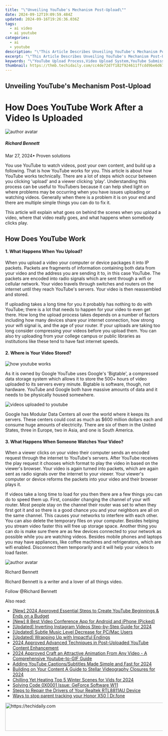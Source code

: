 ```yaml
---
title: "\"Unveiling YouTube's Mechanism Post-Upload\""
date: 2024-09-12T19:09:59.484Z
updated: 2024-09-16T19:26:36.036Z
tags:
  - ai video
  - ai youtube
categories:
  - ai
  - youtube
description: "\"This Article Describes Unveiling YouTube's Mechanism Post-Upload\""
excerpt: "\"This Article Describes Unveiling YouTube's Mechanism Post-Upload\""
keywords: "\"YouTube Upload Process,Video Upload System,YouTube Submission Protocol,Media Onboarding on YouTube,Content Delivery Post-Upload,YouTube Storage Mechanics,Streaming Platform Handling\""
thumbnail: https://thmb.techidaily.com/cc4de72d7f182f924611ffcdd9be6d67698446b35913acbf3e4fc8c5af445646.jpg
---
```


## Unveiling YouTube's Mechanism Post-Upload

# How Does YouTube Work After a Video Is Uploaded

![author avatar](https://images.wondershare.com/filmora/article-images/richard-bennett.jpg)

##### Richard Bennett

 Mar 27, 2024• Proven solutions

You use YouTube to watch videos, post your own content, and build up a following. That is how YouTube works for you. This article is about how YouTube works technically. There are a lot of steps which occur between you clicking 'upload' and a viewer clicking 'play'. Understanding this process can be useful to YouTubers because it can help shed light on where problems may be occurring when you have issues uploading or watching videos. Generally when there is a problem it is on your end and there are multiple simple things you can do to fix it.

This article will explain what goes on behind the scenes when you upload a video, where that video really goes, and what happens when somebody clicks play.

## How Does YouTube Work

#### 1\. What Happens When You Upload?

When you upload a video your computer or device packages it into IP packets. Packets are fragments of information containing both data from your video and the address you are sending it to, in this case YouTube. The packets are encoded into radio signals which are sent through a wifi or cellular network. Your video travels through switches and routers on the internet until they reach YouTube's servers. Your video is then reassembled and stored.

If uploading takes a long time for you it probably has nothing to do with YouTube; there is a lot that needs to happen for your video to even get there. How long the upload process takes depends on a number of factors including how many devices share your internet connection, how strong your wifi signal is, and the age of your router. If your uploads are taking too long consider compressing your videos before you upload them. You can also try uploading from your college campus or public libraries as institutions like these tend to have fast internet speeds.

#### 2\. Where is Your Video Stored?

![how youtube works](https://images.wondershare.com/filmora/article-images/how-youtube-works.JPG)

As it is owned by Google YouTube uses Google's 'Bigtable', a compressed data storage system which allows it to store the 500+ hours of video uploaded to its servers every minute. Bigtable is software, though, not hardware. YouTube and Google both have massive amounts of data and it needs to be physically housed somewhere.

![videos uploaded to youtube](https://images.wondershare.com/filmora/article-images/videos-uploaded-to-youtube.jpg)

Google has Modular Data Centers all over the world where it keeps its servers. These centers could cost as much as $600 million dollars each and consume huge amounts of electricity. There are six of them in the United States, three in Europe, two in Asia, and one is South America.

#### 3\. What Happens When Someone Watches Your Video?

When a viewer clicks on your video their computer sends an encoded request through the internet to YouTube's servers. After YouTube receives the play request it chooses which format to play the video in based on the viewer's browser. Your video is again turned into packets, which are again sent as radio signals over the internet to your viewer. Your viewer's computer or device reforms the packets into your video and their browser plays it.

If videos take a long time to load for you then there are a few things you can do to speed them up. First, consider changing the channel of your wifi router. Most people stay on the channel their router was set to when they first got it and so there is a good chance you and your neighbors are all on the same channel. This causes your networks to interfere with each other. You can also delete the temporary files on your computer. Besides helping you stream video faster this will free up storage space. Another thing you can do is make sure there are as few devices connected to your network as possible while you are watching videos. Besides mobile phones and laptops you may have appliances, like coffee machines and refrigerators, which are wifi enabled. Disconnect them temporarily and it will help your videos to load faster.

![author avatar](https://images.wondershare.com/filmora/article-images/richard-bennett.jpg)

Richard Bennett

Richard Bennett is a writer and a lover of all things video.

Follow @Richard Bennett

<ins class="adsbygoogle"
      style="display:block"
      data-ad-client="ca-pub-7571918770474297"
      data-ad-slot="8358498916"
      data-ad-format="auto"
      data-full-width-responsive="true"></ins>

<span class="atpl-alsoreadstyle">Also read:</span>
<div><ul>
<li><a href="https://facebook-video-footage.techidaily.com/new-2024-approved-essential-steps-to-create-youtube-beginnings-and-ends-on-a-budget/"><u>[New] 2024 Approved Essential Steps to Create YouTube Beginnings & Ends on a Budget</u></a></li>
<li><a href="https://visual-screen-recording.techidaily.com/new-8-best-video-conference-app-for-android-and-iphone-picked/"><u>[New] 8 Best Video Conference App for Android and iPhone (Picked)</u></a></li>
<li><a href="https://instagram-videos.techidaily.com/updated-inverting-instagram-videos-step-by-step-guide-for-2024/"><u>[Updated] Inverting Instagram Videos Step-by-Step Guide for 2024</u></a></li>
<li><a href="https://some-guidance.techidaily.com/updated-subtle-music-level-decrease-for-pcmac-users/"><u>[Updated] Subtle Music Level Decrease for PC/Mac Users</u></a></li>
<li><a href="https://youtube-docs.techidaily.com/ed-wrapping-up-with-impactful-endings/"><u>[Updated] Wrapping Up with Impactful Endings</u></a></li>
<li><a href="https://youtube-videos.techidaily.com/2024-approved-advanced-techniques-in-post-uploaded-youtube-content-enhancement/"><u>2024 Approved Advanced Techniques in Post-Uploaded YouTube Content Enhancement</u></a></li>
<li><a href="https://youtube-videos.techidaily.com/2024-approved-craft-an-attractive-animation-from-any-video-a-comprehensive-youtube-to-gif-guide/"><u>2024 Approved Craft an Attractive Animation From Any Video - A Comprehensive Youtube-to-GIF Guide</u></a></li>
<li><a href="https://youtube-videos.techidaily.com/adding-youtube-captionssubtitles-made-simple-and-fast-for-2024/"><u>Adding YouTube Captions/Subtitles Made Simple and Fast for 2024</u></a></li>
<li><a href="https://youtube-videos.techidaily.com/building-on-your-content-a-guide-to-stellar-videography-closures-for-2024/"><u>Building on Your Content A Guide to Stellar Videography Closures for 2024</u></a></li>
<li><a href="https://youtube-videos.techidaily.com/chilling-yet-heating-top-5-winter-scenes-for-vids-for-2024/"><u>Chilling Yet Heating Top 5 Winter Scenes for Vids for 2024</u></a></li>
<li><a href="https://windows11.techidaily.com/solving-code-0x0001-issue-geforce-software-w11/"><u>Solving Code 0X0001 Issue: GeForce Software W11</u></a></li>
<li><a href="https://win-dash.techidaily.com/steps-to-repair-the-drivers-of-your-realtek-rtl8811au-device/"><u>Steps to Repair the Drivers of Your Realtek RTL8811AU Device</u></a></li>
<li><a href="https://android-location-track.techidaily.com/ways-to-stop-parent-tracking-your-honor-x50-drfone-by-drfone-virtual-android/"><u>Ways to stop parent tracking your Honor X50 | Dr.fone</u></a></li>
</ul></div>

<!-- affiliate ads begin -->
<a href="https://appsumo.8odi.net/c/5597632/2128842/7443" target="_top" id="2128842">
  <img src="//a.impactradius-go.com/display-ad/7443-2128842" border="0" alt="https://techidaily.com" width="600" height="90"/>
</a>
<img height="0" width="0" src="https://appsumo.8odi.net/i/5597632/2128842/7443" style="position:absolute;visibility:hidden;" border="0" />
<!-- affiliate ads end -->

